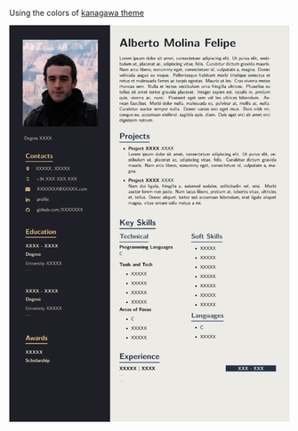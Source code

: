 Using the colors of [kanagawa theme](https://github.com/rebelot/kanagawa.nvim)

![how it looks right now](resources/readme.png)
